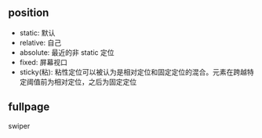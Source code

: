 ## position

- static: 默认
- relative: 自己
- absolute: 最近的非 static 定位
- fixed: 屏幕视口
- sticky(粘):  粘性定位可以被认为是相对定位和固定定位的混合。元素在跨越特定阈值前为相对定位，之后为固定定位

## fullpage

swiper
